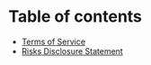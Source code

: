 # Table of contents

* [Terms of Service](README.md)
* [Risks Disclosure Statement](risks-disclosure-statement.md)
